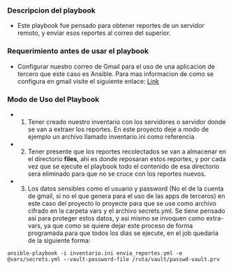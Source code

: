 ### Descripcion del playbook

- Este playbook fue pensado para obtener reportes de un servidor remoto, y enviar esos reportes al correo del superior.

### Requerimiento antes de usar el playbook

- Configurar nuestro correo de Gmail para el uso de una aplicacion de tercero que este caso es Ansible. Para mas informacion de como se configura en gmail visite el siguiente enlace: [Link](https://www.redhat.com/sysadmin/configure-gmail-using-ansible)

### Modo de Uso del Playbook

- 1. Tener creado nuestro inventario con los servidores o servidor donde se van a extraer los reportes. En este proyecto deje a modo de ejemplo un archivo llamado inventario.ini como referencia.

- 2. Tener presente que los reportes recolectados se van a almacenar en el directorio **files**, ahi es donde reposaran estos reportes, y por cada vez que se ejecute el playbook todo el contenido de esa directorio sera eliminado para que no se cruce con los reportes nuevos.

- 3. Los datos sensibles como el usuario y password (No el de la cuenta de gmail, si no el que genera para el uso de las apps de terceros) en este caso del proyecto lo proyecte para que se use como archivo cifrado en la carpeta vars y el archivo secrets.yml. Se tiene pensado asi para proteger estos datos, y asi mismo se invoquen como extra-vars, ya que como se quiere dejar este proceso de forma programada para que todos los dias se ejecute, en el job quedaria de la siguiente forma:

```
ansible-playbook -i inventario.ini envia_reportes.yml -e @vars/secrets.yml --vault-password-file /ruta/vault/passwd-vault.prv
```
